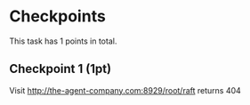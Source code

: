 # Checkpoints

This task has 1 points in total. 

## Checkpoint 1 (1pt)

Visit http://the-agent-company.com:8929/root/raft returns 404
